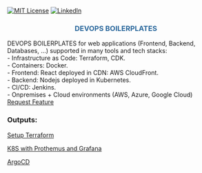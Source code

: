 <a name="readme-top"></a>
[![MIT License][license-shield]][license-url]
[![LinkedIn][linkedin-shield]][linkedin-url]
<br />
<div align="center">

  <h3 align="center" style="color: #2b689c">DEVOPS BOILERPLATES</h3>

  <p align="left">
    DEVOPS BOILERPLATES for web applications (Frontend, Backend, Databases, ...) supported in many tools and tech stacks: <br />
    - Infrastructure as Code: Terraform, CDK. <br />
    - Containers: Docker. <br />
    - Frontend: React deployed in CDN: AWS CloudFront. <br />
    - Backend: Nodejs deployed in Kubernetes. <br />
    - CI/CD: Jenkins. <br />
    - Onpremises + Cloud environments (AWS, Azure, Google Cloud) <br />
    <a href="https://github.com/hoan-pham-duy/devops-boilerplates/issues">Request Feature</a>
  </p>
</div>

### Outputs:

[Setup Terraform](devops/terraform/aws-cloudfront-eks/README.md)

[K8S with Prothemus and Grafana](devops/k8s/README.md)

[ArgoCD](devops/argocd/README.md)



[license-shield]: https://img.shields.io/github/license/othneildrew/Best-README-Template.svg?style=for-the-badge
[license-url]: https://github.com/hoan-pham-duy/devops-boilerplates/graphs/blob/main/LICENSE.txt
[linkedin-shield]: https://img.shields.io/badge/-LinkedIn-black.svg?style=for-the-badge&logo=linkedin&colorB=555
[linkedin-url]: https://www.linkedin.com/in/pham-duy-hoan-10a68b13a/ 